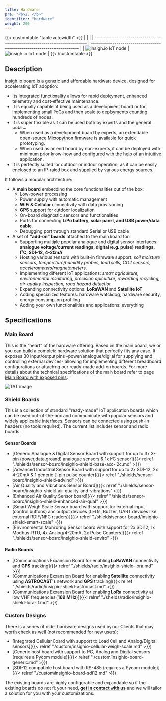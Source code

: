 ```yaml
---
title: Hardware
pre: "<b>2. </b>"
identifier: "hardware"
weight: 200
---
```


{{< customtable "table autowidth" >}}
| | |
| -------------------------------------------------------------------------- | ------------------------------------------------------------------------ |
| ![insigh.io IoT node](/images/deviceimages/insighio-node-2.png?width=35pc) | ![insigh.io IoT node](/images/deviceimages/insighio-node.png?width=35pc) |
{{< /customtable >}}

## Description

insigh.io board is a generic and affordable hardware device, designed for accelerating IoT adoption:

- Its integrated functionality allows for rapid deployment, enhanced telemetry and cost-effective maintenance.
- It is equally capable of being used as a development board or for implementing small PoCs and then scale to deployments counting hundreds of nodes.
- It is super flexible as it can be used both by experts and the general public:
  - When used as a development board by experts, an extendable open-source Micropython firmware is available for quick prototyping.
  - When used as an end board by non-experts, it can be deployed with minimum prior know-how and configured with the help of an intuitive application.
- It is perfectly suited for outdoor or indoor operation, as it can be easily enclosed to an IP-rated box and supplied by various energy sources.

It follows a modular architecture:

- A **main board** embedding the core functionalities out of the box:
  - Low-power processing
  - Power supply with automatic management
  - **WiFi & Cellular** connectivity with data provisioning
  - **GPS** support for outdoor localization
  - On-board diagnostic sensors and functionalities
  - Ports for connecting **LiPo battery, solar panel, and USB power/data cable**.
  - Debugging port through standard Serial or USB cable
- A set of **"add-on" boards** attached to the main board for:
  - Supporting multiple popular analogue and digital sensor interfaces: **analogue voltage/current readings, digital (e.g. pulse) readings, I²C, SDI-12, 4-20mA**
  - Hosting various sensors with built-in firmware support: _soil moisture sensors, temperature/humidity probes, load cells, CO2 sensors, accelerometers/magnetometers_.
  - Implementing different IoT applications: _smart agriculture, environmental monitoring, precision apiculture, rewarding recycling, air-quality inspection, road hazard detection_
  - Expanding connectivity options: **LoRaWAN** and **Satellite IoT**
  - Adding specialized features: hardware watchdog, hardware security, energy consumption profiling
  - Adding your own functionalities and applications: everything

## Specifications

### Main Board

This is the "heart" of the hardware offering. Based on the main board, we or you can build a complete hardware solution that perfectly fits any case.
It exposes 30 input/output pins -power/analogue/digital for supplying and controlling external devices- allowing for implementing different breadboard configurations or attaching our ready-made add-on boards.
For more details about the technical specifications of the main board refer to page [Main Board with exposed pins](./board/latest).

![TAT image](/images/deviceimages/insighio-main-latest.png?width=40pc)

### Shield Boards

This is a collection of standard "ready-made" IoT application boards which can be used out-of-the-box and communicate with popular sensors and widely applicable interfaces. Sensors can be connected using push-in headers (no tools required). The current list includes sensor and radio boards:

#### Sensor Boards

- [Generic Analogue & Digital Sensor Board with support for up to 3x 3-pin (power,data,ground) analogue sensors & 1x I²C sensor]({{< relref "./shields/sensor-board/insighio-shield-base-adc-i2c.md" >}})
- [Advanced Industrial Sensor Board with support for up to 2x SDI-12, 2x 4-20mA & 1 generic 2-pin pulse counter]({{< relref "./shields/sensor-board/insighio-shield-advind" >}})
- [Air Quality and Vibrations Sensor Board]({{< relref "./shields/sensor-board/insighio-shield-air-quality-and-vibrations" >}})
- [Enhanced Air Quality Sensor board]({{< relref "./shields/sensor-board/insighio-shield-enhanced-air-qual" >}})
- [Smart Weigh Scale Sensor board with support for external input (control buttons) and output devices (LEDs, Buzzer, UART devices like external RDIF/NFC readers)]({{< relref "./shields/sensor-board/insighio-shield-smart-scale" >}})
- [Environmental Monitoring Sensor board with support for 2x SDI12, 1x Modbus-RTU, 4x Analog/4-20mA, 2x Pulse Counters]({{< relref "./shields/sensor-board/insighio-shield-enviro" >}})

#### Radio Boards

- [Communications Expansion Board for enabling **LoRaWAN** connectivity and **GPS** tracking]({{< relref "./shields/radio/insighio-shield-lora.md" >}})
- [Communications Expansion Board for enabling **Satellite** connectivity using **ASTROCAST's** network and **GPS** tracking]({{< relref "./shields/radio/insighio-shield-astrocast.md" >}})
- [Communications Expansion Board for enabling **LoRa** connectivity at low VHF frequencies (**169 MHz**)]({{< relref "./shields/radio/insighio-shield-lora-lf.md" >}})

### Custom Designs

There is a series of older hardware designs used by our Clients that may worth check as well (not recommended for new users):

- [Integrated Cellular Board with support to Load Cell and Analog/Digital sensors]({{< relref "./custom/insighio-cellular-weigh-scale.md" >}})
- [Generic host board with support to I²C, Analog and Digital sensors (requires a Pycom module)]({{< relref "./custom/insighio-board-generic.md" >}})
- [SDI-12 compatible host board with RS-485 (requires a Pycom module)]({{< relref "./custom/insighio-board-sdi12.md" >}})

The existing boards are highly configurable and expandable so if the existing boards do not fit your need, **[get in contact with us](mailto:info@insigh.io)** and we will tailor a solution for you with your customizations.
